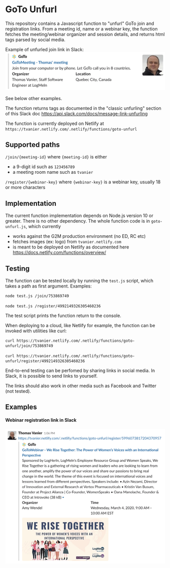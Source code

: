 # GoTo Unfurl

This repository contains a Javascript function to "unfurl" GoTo join and registration links. From a meeting id, name or a webinar key, the function fetches the meeting/webinar organizer and session details, and returns html tags parsed by social media.

Example of unfurled join link in Slack:<br>
<img src="doc/img/join-gotomeeting.png" width="600" />

See below other examples.

The function returns tags as documented in the "classic unfurling" section of this Slack doc
https://api.slack.com/docs/message-link-unfurling

The function is currently deployed on Netlify at `https://tvanier.netlify.com/.netlify/functions/goto-unfurl`

## Supported paths

`/join/{meeting-id}` where `{meeting-id}` is either
- a 9-digit id such as `123456789`
- a meeting room name such as `tvanier`

`/register/{webinar-key}` where `{webinar-key}` is a webinar key, usually 18 or more characters

## Implementation

The current function implementation depends on Node.js version 10 or greater. There is no other dependency.
The whole function code is in `goto-unfurl.js`, which currently
- works against the G2M production environment (no ED, RC etc)
- fetches images (ex: logo) from `tvanier.netlify.com`
- is meant to be deployed on Netlify as documented here
https://docs.netlify.com/functions/overview/

## Testing

The function can be tested locally by running the `test.js` script, which takes a path as first argument. Examples:
```
node test.js /join/753869749

node test.js /register/4992149326305460236
```

The test script prints the function return to the console.

When deploying to a cloud, like Netlify for example, the function can be invoked with utilities like curl:

```
curl https://tvanier.netlify.com/.netlify/functions/goto-unfurl/join/753869749

curl https://tvanier.netlify.com/.netlify/functions/goto-unfurl/register/4992149326305460236
```

End-to-end testing can be perfomed by sharing links in social media. In Slack, it is possible to send links to yourself.

The links should also work in other media such as Facebook and Twitter (not tested).

## Examples

#### Webinar registration link in Slack

<img src="doc/img/register-gotowebinar.png" width="600" />
